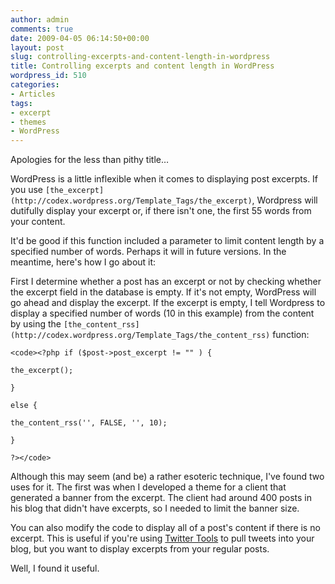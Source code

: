 ```yaml
---
author: admin
comments: true
date: 2009-04-05 06:14:50+00:00
layout: post
slug: controlling-excerpts-and-content-length-in-wordpress
title: Controlling excerpts and content length in WordPress
wordpress_id: 510
categories:
- Articles
tags:
- excerpt
- themes
- WordPress
---
```


Apologies for the less than pithy title…

WordPress is a little inflexible when it comes to displaying post excerpts. If you use `[the_excerpt](http://codex.wordpress.org/Template_Tags/the_excerpt)`, Wordpress will dutifully display your excerpt or, if there isn't one, the first 55 words from your content.

It'd be good if this function included a parameter to limit content length by a specified number of words. Perhaps it will in future versions. In the meantime, here's how I go about it:

First I determine whether a post has an excerpt or not by checking whether the excerpt field in the database is empty. If it's not empty, WordPress will go ahead and display the excerpt. If the excerpt is empty, I tell Wordpress to display a specified number of words (10 in this example) from the content by using the `[the_content_rss](http://codex.wordpress.org/Template_Tags/the_content_rss)` function:

    
    <code><?php if ($post->post_excerpt != "" ) {
    
    the_excerpt();
    
    }
    
    else {
    
    the_content_rss('', FALSE, '', 10);
    
    }
    
    ?></code>


Although this may seem (and be) a rather esoteric technique, I've found two uses for it. The first was when I developed a theme for a client that generated a banner from the excerpt. The client had around 400 posts in his blog that didn't have excerpts, so I needed to limit the banner size.

You can also modify the code to display all of a post's content if there is no excerpt. This is useful if you're using [Twitter Tools](http://wordpress.org/extend/plugins/twitter-tools/) to pull tweets into your blog, but you want to display excerpts from your regular posts.

Well, I found it useful.
